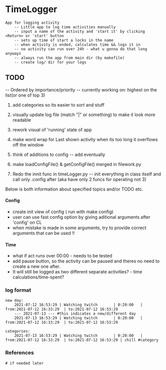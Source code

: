 # TimeLogger
    App for logging activity
        -- Little app to log time activities manually
        -- input a name of the activity and 'start it' by clicking <Return> or 'start' button
        -- sets up time of start a locks in the name
        -- when activity is ended, calculates time && logs it in
        -- no activity can run over 24h - what u gonna do that long anyways
        -- always run the app from main dir (by makefile)
        -- create log/ dir for your logs

## TODO
-- Ordered by importance/priority
-- currently working on: highest on the list(or one of top 3)


1. add categories so its easier to sort and stuff
2. visually update log file (match "|" or something) to make it look more readable 
3. rework visual of 'running' state of app
4. make word wrap for Last shown activity when its too long it overflows off the window

5. think of additions to config -- add eventually
6. make loadConfigFile() & getConfigFile() merged in filework.py
7. Redo the innit func in timeLogger.py -- init everything in class itself and call 
only .config after (aka have only 2 funcs for operating not 3)

Below is both information about specified topics and/or TODO etc.

#### Config
* create init view of config ( run with make config)
* user can use fast config option by giving aditional arguments after 'config' on CL
* when mistake is made in some arguments, try to provide correct arguments that can be used !!

#### Time
* what if act runs over 00:00 - needs to be tested
* add pause button, so the activity can be paused and theres no need to create a new one after.
* It will still be logged as two different separate activities? - time calculations/time-spent?
        
### log format
    new day:
        2021-07-12 16:53:29 | Watching twitch       | 0:20:00   | from:2021-07-12 16:33:29  | to:2021-07-12 16:53:29
        --- 2021-07-13 --- #this indicates a new/different day
        2021-07-13 16:53:29 | Watching twitch       | 0:20:00   | from:2021-07-12 16:33:29  | to:2021-07-12 16:53:29

    categories:
        2021-07-13 16:53:29 | Watching twitch       | 0:20:00   | from:2021-07-12 16:33:29  | to:2021-07-12 16:53:29 | chill #category

### References
    # if needed later
